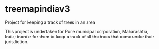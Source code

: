 treemapindiav3
==============

Project for keeping a track of trees in an area

This project is undertaken for Pune municipal corporation, Maharashtra, India; inorder for them to keep a track of all the trees that come under their jurisdiction.

